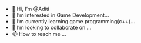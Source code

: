 - 👋 Hi, I’m @Aditi
- 👀 I’m interested in Game Development...
- 🌱 I’m currently learning game programming(c++)...
- 💞️ I’m looking to collaborate on ...
- 📫 How to reach me ...

<!---
wave-DQ/wave-DQ is a ✨ special ✨ repository because its `README.md` (this file) appears on your GitHub profile.
You can click the Preview link to take a look at your changes.
--->
